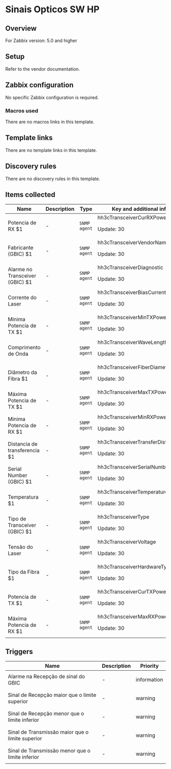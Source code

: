 # Sinais Opticos SW HP

## Overview

For Zabbix version: 5.0 and higher

## Setup

Refer to the vendor documentation.

## Zabbix configuration

No specific Zabbix configuration is required.

### Macros used

There are no macros links in this template.

## Template links

There are no template links in this template.

## Discovery rules

There are no discovery rules in this template.

## Items collected

|Name|Description|Type|Key and additional info|
|----|-----------|----|----|
|Potencia de RX $1|<p>-</p>|`SNMP agent`|hh3cTransceiverCurRXPower<p>Update: 30</p>|
|Fabricante (GBIC) $1|<p>-</p>|`SNMP agent`|hh3cTransceiverVendorName<p>Update: 30</p>|
|Alarme no Transceiver (GBIC) $1|<p>-</p>|`SNMP agent`|hh3cTransceiverDiagnostic<p>Update: 30</p>|
|Corrente do Laser|<p>-</p>|`SNMP agent`|hh3cTransceiverBiasCurrent<p>Update: 30</p>|
|Minima Potencia de TX $1|<p>-</p>|`SNMP agent`|hh3cTransceiverMinTXPower<p>Update: 30</p>|
|Comprimento de Onda|<p>-</p>|`SNMP agent`|hh3cTransceiverWaveLength<p>Update: 30</p>|
|Diâmetro da Fibra $1|<p>-</p>|`SNMP agent`|hh3cTransceiverFiberDiameterType<p>Update: 30</p>|
|Máxima Potencia de TX $1|<p>-</p>|`SNMP agent`|hh3cTransceiverMaxTXPower<p>Update: 30</p>|
|Minima Potencia de RX $1|<p>-</p>|`SNMP agent`|hh3cTransceiverMinRXPower<p>Update: 30</p>|
|Distancia de transferencia $1|<p>-</p>|`SNMP agent`|hh3cTransceiverTransferDistance<p>Update: 30</p>|
|Serial Number (GBIC) $1|<p>-</p>|`SNMP agent`|hh3cTransceiverSerialNumber<p>Update: 30</p>|
|Temperatura $1|<p>-</p>|`SNMP agent`|hh3cTransceiverTemperature<p>Update: 30</p>|
|Tipo de Transceiver (GBIC) $1|<p>-</p>|`SNMP agent`|hh3cTransceiverType<p>Update: 30</p>|
|Tensão do Laser|<p>-</p>|`SNMP agent`|hh3cTransceiverVoltage<p>Update: 30</p>|
|Tipo da Fibra $1|<p>-</p>|`SNMP agent`|hh3cTransceiverHardwareType<p>Update: 30</p>|
|Potencia de TX $1|<p>-</p>|`SNMP agent`|hh3cTransceiverCurTXPower<p>Update: 30</p>|
|Máxima Potencia de RX $1|<p>-</p>|`SNMP agent`|hh3cTransceiverMaxRXPower<p>Update: 30</p>|
## Triggers

|Name|Description|Priority|
|----|-----------|----|
|Alarme na Recepção de sinal do GBIC|<p>-</p>|information|
|Sinal de Recepção maior que o limite superior|<p>-</p>|warning|
|Sinal de Recepção menor que o limite inferior|<p>-</p>|warning|
|Sinal de Transmissão maior que o limite superior|<p>-</p>|warning|
|Sinal de Transmissão menor que o limite inferior|<p>-</p>|warning|
